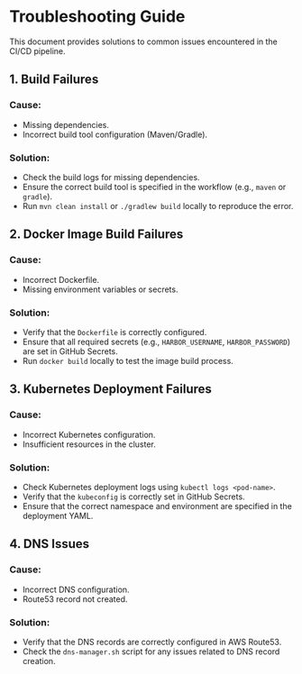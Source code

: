 # Troubleshooting Guide

This document provides solutions to common issues encountered in the CI/CD pipeline.

## 1. Build Failures
### Cause:
- Missing dependencies.
- Incorrect build tool configuration (Maven/Gradle).

### Solution:
- Check the build logs for missing dependencies.
- Ensure the correct build tool is specified in the workflow (e.g., `maven` or `gradle`).
- Run `mvn clean install` or `./gradlew build` locally to reproduce the error.

## 2. Docker Image Build Failures
### Cause:
- Incorrect Dockerfile.
- Missing environment variables or secrets.

### Solution:
- Verify that the `Dockerfile` is correctly configured.
- Ensure that all required secrets (e.g., `HARBOR_USERNAME`, `HARBOR_PASSWORD`) are set in GitHub Secrets.
- Run `docker build` locally to test the image build process.

## 3. Kubernetes Deployment Failures
### Cause:
- Incorrect Kubernetes configuration.
- Insufficient resources in the cluster.

### Solution:
- Check Kubernetes deployment logs using `kubectl logs <pod-name>`.
- Verify that the `kubeconfig` is correctly set in GitHub Secrets.
- Ensure that the correct namespace and environment are specified in the deployment YAML.

## 4. DNS Issues
### Cause:
- Incorrect DNS configuration.
- Route53 record not created.

### Solution:
- Verify that the DNS records are correctly configured in AWS Route53.
- Check the `dns-manager.sh` script for any issues related to DNS record creation.
